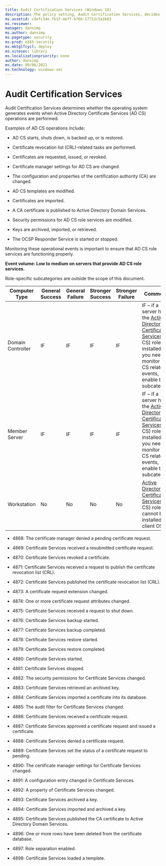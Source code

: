 ```yaml
---
title: Audit Certification Services (Windows 10)
description: The policy setting, Audit Certification Services, decides if events are generated when Active Directory Certificate Services (ADA CS) operations are performed.
ms.assetid: cdefc34e-fb1f-4eff-b766-17713c5a1b03
ms.reviewer: 
manager: dansimp
ms.author: dansimp
ms.pagetype: security
ms.prod: m365-security
ms.mktglfcycl: deploy
ms.sitesec: library
ms.localizationpriority: none
author: dansimp
ms.date: 09/06/2021
ms.technology: windows-sec
---
```


# Audit Certification Services

Audit Certification Services determines whether the operating system generates events when Active Directory Certificate Services (AD CS) operations are performed.

Examples of AD CS operations include:

-   AD CS starts, shuts down, is backed up, or is restored.

-   Certificate revocation list (CRL)-related tasks are performed.

-   Certificates are requested, issued, or revoked.

-   Certificate manager settings for AD CS are changed.

-   The configuration and properties of the certification authority (CA) are changed.

-   AD CS templates are modified.

-   Certificates are imported.

-   A CA certificate is published to Active Directory Domain Services.

-   Security permissions for AD CS role services are modified.

-   Keys are archived, imported, or retrieved.

-   The OCSP Responder Service is started or stopped.

Monitoring these operational events is important to ensure that AD CS role services are functioning properly.

**Event volume: Low to medium on servers that provide AD CS role services.**

Role-specific subcategories are outside the scope of this document.

| Computer Type     | General Success | General Failure | Stronger Success | Stronger Failure | Comments                                                                                                                                                                                                                        |
|-------------------|-----------------|-----------------|------------------|------------------|---------------------------------------------------------------------------------------------------------------------------------------------------------------------------------------------------------------------------------|
| Domain Controller | IF              | IF              | IF               | IF               | IF – if a server has the [Active Directory Certificate Services](/windows/deployment/deploy-whats-new) (AD CS) role installed and you need to monitor AD CS related events, enable this subcategory. |
| Member Server     | IF              | IF              | IF               | IF               | IF – if a server has the [Active Directory Certificate Services](/windows/deployment/deploy-whats-new) (AD CS) role installed and you need to monitor AD CS related events, enable this subcategory. |
| Workstation       | No              | No              | No               | No               | [Active Directory Certificate Services](/windows/deployment/deploy-whats-new) (AD CS) role cannot be installed on client OS.                                                                         |

- 4868: The certificate manager denied a pending certificate request.

- 4869: Certificate Services received a resubmitted certificate request.

- 4870: Certificate Services revoked a certificate.

- 4871: Certificate Services received a request to publish the certificate revocation list (CRL).

- 4872: Certificate Services published the certificate revocation list (CRL).

- 4873: A certificate request extension changed.

- 4874: One or more certificate request attributes changed.

- 4875: Certificate Services received a request to shut down.

- 4876: Certificate Services backup started.

- 4877: Certificate Services backup completed.

- 4878: Certificate Services restore started.

- 4879: Certificate Services restore completed.

- 4880: Certificate Services started.

- 4881: Certificate Services stopped.

- 4882: The security permissions for Certificate Services changed.

- 4883: Certificate Services retrieved an archived key.

- 4884: Certificate Services imported a certificate into its database.

- 4885: The audit filter for Certificate Services changed.

- 4886: Certificate Services received a certificate request.

- 4887: Certificate Services approved a certificate request and issued a certificate.

- 4888: Certificate Services denied a certificate request.

- 4889: Certificate Services set the status of a certificate request to pending.

- 4890: The certificate manager settings for Certificate Services changed.

- 4891: A configuration entry changed in Certificate Services.

- 4892: A property of Certificate Services changed.

- 4893: Certificate Services archived a key.

- 4894: Certificate Services imported and archived a key.

- 4895: Certificate Services published the CA certificate to Active Directory Domain Services.

- 4896: One or more rows have been deleted from the certificate database.

- 4897: Role separation enabled.

- 4898: Certificate Services loaded a template.
